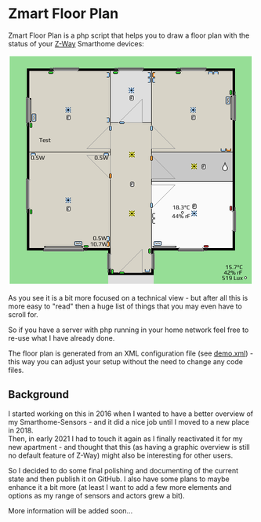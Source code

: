 # Zmart Floor Plan

Zmart Floor Plan is a php script that helps you to draw a floor plan with the status of your [Z-Way](https://z-wave.me/z-way/) Smarthome devices:

![Generated Demo Image](doc/demo-floorplan.png)

As you see it is a bit more focused on a technical view - but after all this is more easy to "read" then a huge list of things that you may even have to scroll for.

So if you have a server with php running in your home network feel free to re-use what I have already done.

The floor plan is generated from an XML configuration file (see [demo.xml](demo.xml)) - this way you can adjust your setup without the need to change any code files.




## Background

I started working on this in 2016 when I wanted to have a better overview of my Smarthome-Sensors - and it did a nice job until I moved to a new place in 2018.  
Then, in early 2021 I had to touch it again as I finally reactivated it for my new apartment - and thought that this (as having a graphic overview is still no default feature of Z-Way) might also be interesting for other users.

So I decided to do some final polishing and documenting of the current state and then publish it on GitHub.
I also have some plans to maybe enhance it a bit more (at least I want to add a few more elements and options as my range of sensors and actors grew a bit).

More information will be added soon...
